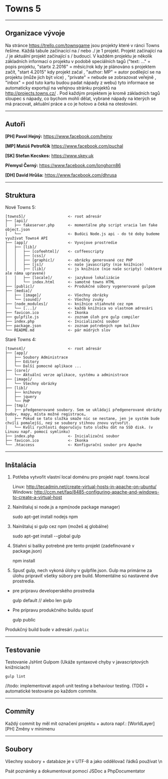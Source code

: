 # Towns 5

* * *

## Organizace vývoje

 Na stránce https://trello.com/townsgame jsou projekty které v ránci Towns řešíme. Káždá tabule začínacící na / nebo ./ je 1 projekt. Projekt začínající na ./ je aktuální projekt začínající s / budoucí. V každém projektu je několik základních informací o projektu v podobě speciálních tagů ("text: ..." = popis projektu, "startx 2.2016" = měsíc/rok kdy je plánováno s projektem začít, "start 4.2015" kdy projekt začal , "author: MP" = autor podílející se na projektu (může jich být více) , "private" = nebude se zobrazovat veřejně , "inbox" = pod tuto kartu budou padat nápady z webu) tyto informace se automaticky exportují na veřejnou stránku projektů na http://projects.towns.cz/ . Pod každým projektem je kromě základních tagů sloupec s nápady, co bychom mohli dělat, vybrané nápady na kterých se má pracovat, aktuální práce a co je hotovo a čeká na otestování.

* * *

## Autoři

**[PH] Pavol Hejný:** https://www.facebook.com/hejny

**[MP] Matúš Petrofčík** https://www.facebook.com/puchal

**[SK] Stefan Kecskes:** https://www.skey.uk

**Přemysl Černý:** https://www.facebook.com/longhorn86

**[DH] David Hrůša:** https://www.facebook.com/dhrusa



* * *

## Struktura


Nové Towns 5:


	[towns5]/                   <- root adresár
	├── [api]/
	│   ├── fakeserver.php      <- momentálne php script vracia len fake object.json
	│   └──                     <- Budúci Node.js api - do té doby budeme využívat Towns4 API
	├── [app]/                  <- Vyvojove prostredie
	│	├── [lib]/
	│	│   ├── [cofeehtml]/    <- coffeescripty
	│	│   ├── [css]/
	│	│   ├── [graphic]/      <- obrázky generované cez PHP
	│	│   ├── [js]/           <- naše javascripty (nie knižnice)
	│	│   ├── [lib]/          <- js knižnice (nie naše scripty) (některé ale náma upravené)
	│	│   ├── [locale]/       <- jazykové lokalizácie
	│	│   └── index.html      <- samotné towns HTML
	├── [public]/               <- Produkčné súbory vygenerované gulpom     
	├── [media]/
	│   ├── [image]/            <- Všechny obrázky
    │   └── [sound]/            <- Všechny zvuky
	├── [node_modules]/         <- knižnice stiahnuté cez npm
    │   └── [...]/              <- každá knižnica vo vlastnom adresári
	├── favicon.ico             <- Ikonka
	├── gulpfile.js             <- zoznam úloh pre gulp compiler
	├── index.php               <- Inicializační soubor
	├── package.json            <- zoznam potrebných npm balíkov
	└── README.md               <- pár múdrých slov
	

Staré Towns 4:

	[towns4]/                   <- root adresár
	├── [app]/
	│   ├── Soubory Administrace
	│   ├── Editory
	│   └── Další pomocné aplikace ...
	├── [core]/
	│   └── Aktuální verze aplikace, systému a administrace
	├── [image]/
	│   └── Všechny obrázky
	├── [lib]/
	│   ├── knihovny
	│   ├── jquery
	│   └── PHP
	├── [tmp]/
	│   ├── předgenerované soubory. Sem se ukládají předgenerované obrázky budov, mapy, místa možné registrace…    
	│   ├── Pokud se tato složka smaže nic se nestane, jen je systém bude chvíli pomalejší, neý se soubory stihnou znovu vytvořit.
	│   └── Kvůli rychlosti doporučuju tuto složku dát na SSD disk. (v Linuxu např. pomocí symlinku)
	├── index.php               <- Inicializační soubor
	├── favicon.ico             <- Ikonka
	└── .htaccess               <- Konfigurační soubor pro Apache


* * *

## Inštalácia


1. Potřeba vytvořit vlastní local doménu pro projekt např. towns.local

    Linux: http://tecadmin.net/create-virtual-hosts-in-apache-on-ubuntu/
    Windows: http://ccm.net/faq/8485-configuring-apache-and-windows-to-create-a-virtual-host
    

2. Nainštaluj si node.js a npm(node package manager)

	sudo apt-get install nodejs npm
	
3. Nainštaluj si gulp cez npm (možeš aj globálne)  

	sudo apt-get install --global gulp

4. Stiahni si balíky potrebné pre tento projekt (zadefinované v package.json)

	npm install

5. Spusť gulp, nech vykoná úlohy v gulpfile.json. Gulp ma primárne za úlohu pripraviť všetky súbory pre build. Momentálne sú nastavené dve prostredia.

- pre prípravu developerského prostredia

	gulp default
	// alebo len
	gulp

- Pre prípravu produkčného buildu spusť

	gulp public
	
Produkčný build bude v adresári `/public`
	
* * *	
	
## Testovanie

Testovanie JsHint Gulpom (Ukáže syntaxové chyby v javascriptových knižniciach)

	gulp lint
	
//todo: implementovat aspoň unit testing a behaviour testing. (TDD) + automatické testovanie po každom commite.
	

* * *

## Commity

Každý commit by měl mít označení projektu + autora např.: [WorldLayer][PH] Změny v minimenu


* * *

## Soubory

Všechny soubory + databáze je v UTF-8 a jako oddělovač řádků používat \n

Psát poznámky a dokumentovat pomocí JSDoc a PhpDocumentator